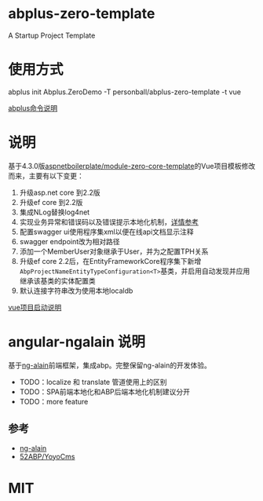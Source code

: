 # abplus-zero-template
A Startup Project Template

# 使用方式

  abplus init Abplus.ZeroDemo -T personball/abplus-zero-template -t vue
  
  [abplus命令说明](https://github.com/personball/Abp-CLI)

# 说明

基于4.3.0版[aspnetboilerplate/module-zero-core-template](https://github.com/aspnetboilerplate/module-zero-core-template)的Vue项目模板修改而来，主要有以下变更：

1. 升级asp.net core 到2.2版
1. 升级ef core 到2.2版
1. 集成NLog替换log4net
1. 实现业务异常和错误码以及错误提示本地化机制，[详情参考](https://personball.com/abp/2017/08/28/abp-error-code-design)
1. 配置swagger ui使用程序集xml以便在线api文档显示注释
1. swagger endpoint改为相对路径
1. 添加一个MemberUser对象继承于User，并为之配置TPH关系
1. 升级ef core 2.2后，在EntityFrameworkCore程序集下新增`AbpProjectNameEntityTypeConfiguration<T>`基类，并启用自动发现并应用继承该基类的实体配置类
1. 默认连接字符串改为使用本地localdb


[vue项目启动说明](https://github.com/personball/abplus-zero-template/tree/master/vue)

# angular-ngalain 说明

基于[ng-alain](https://ng-alain.com/docs/getting-started/zh)前端框架，集成abp。完整保留ng-alain的开发体验。

* TODO：localize 和 translate 管道使用上的区别
* TODO：SPA前端本地化和ABP后端本地化机制建议分开
* TODO：more feature

## 参考

* [ng-alain](https://ng-alain.com/docs/getting-started/zh)
* [52ABP/YoyoCms](https://github.com/52ABP/LTMCompanyNameFree.YoyoCmsTemplate)

# MIT
